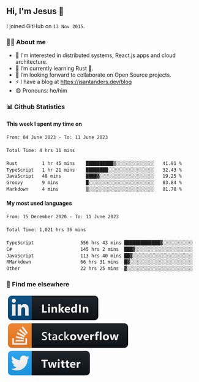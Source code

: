 ## Hi, I'm Jesus 👋

I joined GitHub on `13 Nov 2015`.

<!-- Talking about you -->

### 👨‍💻 About me

- 👦 I'm interested in distributed systems, React.js apps and cloud architecture.
- 🌱 I’m currently learning Rust 🦀.
- 👯 I’m looking forward to collaborate on Open Source projects.
- ⚡️ I have a blog at <https://jsantanders.dev/blog>
- 😄 Pronouns: he/him

### 📊 Github Statistics

#### This week I spent my time on

<!--START_SECTION:weekly-->

```txt
From: 04 June 2023 - To: 11 June 2023

Total Time: 4 hrs 11 mins

Rust         1 hr 45 mins    ██████████▒░░░░░░░░░░░░░░   41.91 %
TypeScript   1 hr 21 mins    ████████░░░░░░░░░░░░░░░░░   32.43 %
JavaScript   48 mins         ████▓░░░░░░░░░░░░░░░░░░░░   19.25 %
Groovy       9 mins          █░░░░░░░░░░░░░░░░░░░░░░░░   03.84 %
Markdown     4 mins          ▒░░░░░░░░░░░░░░░░░░░░░░░░   01.78 %
```

<!--END_SECTION:weekly-->

#### My most used languages

<!--START_SECTION:alltime-->

```txt
From: 15 December 2020 - To: 11 June 2023

Total Time: 1,021 hrs 36 mins

TypeScript                 556 hrs 43 mins █████████████▓░░░░░░░░░░░   54.50 %
C#                         145 hrs 2 mins  ███▓░░░░░░░░░░░░░░░░░░░░░   14.20 %
JavaScript                 113 hrs 40 mins ██▓░░░░░░░░░░░░░░░░░░░░░░   11.13 %
RMarkdown                  66 hrs 31 mins  █▓░░░░░░░░░░░░░░░░░░░░░░░   06.51 %
Other                      22 hrs 25 mins  ▓░░░░░░░░░░░░░░░░░░░░░░░░   02.19 %
```

<!--END_SECTION:alltime-->

### 📢 Find me elsewhere

<p>
  <a target="_blank" href="https://linkedin.com/in/jsantanders">
    <img src="https://github.com/jsantanders/jsantanders/blob/master/img/linkedin.svg" alt="LinkedIn" style="vertical-align:top; margin:4px">
  </a>
  
  <a target="_blank" href="https://stackoverflow.com/users/7318331/jesus-santander">
    <img src="https://github.com/jsantanders/jsantanders/blob/master/img/stackoverflow.svg" alt="StackOverflow" style="vertical-align:top; margin:4px">
  </a>
  
  <a target="_blank" href="http://twitter.com/jsantanders">
    <img src="https://github.com/jsantanders/jsantanders/blob/master/img/twitter.svg" alt="Twitter" style="vertical-align:top; margin:4px">
  </a>
</p>
